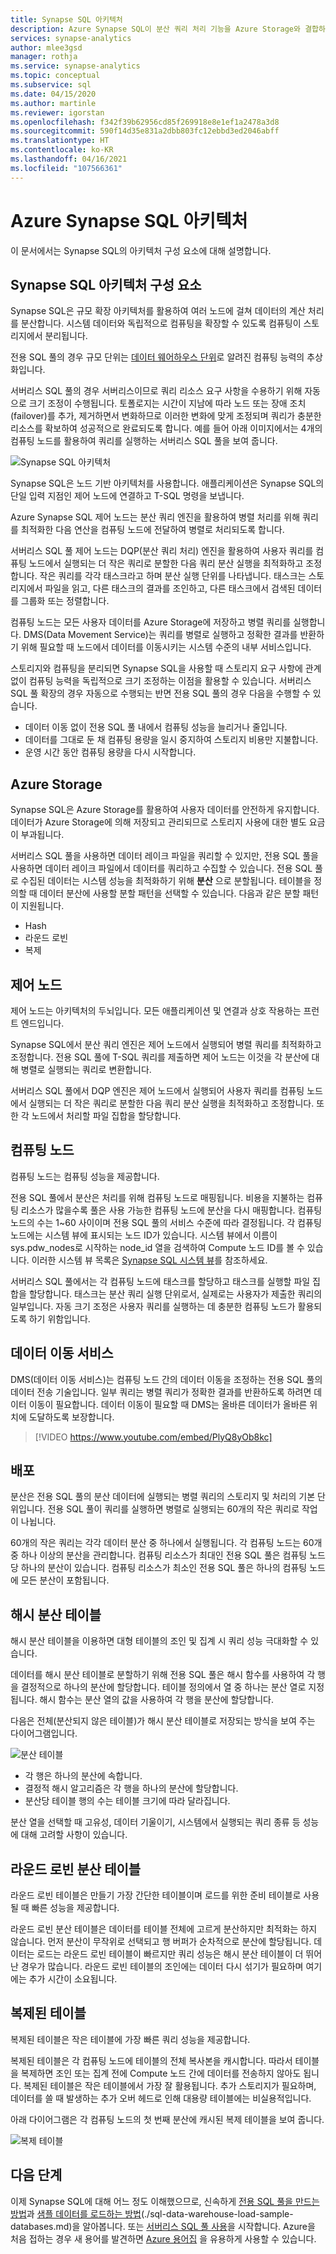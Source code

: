 ```yaml
---
title: Synapse SQL 아키텍처
description: Azure Synapse SQL이 분산 쿼리 처리 기능을 Azure Storage와 결합하여 고성능 및 확장성을 달성하는 방법을 알아봅니다.
services: synapse-analytics
author: mlee3gsd
manager: rothja
ms.service: synapse-analytics
ms.topic: conceptual
ms.subservice: sql
ms.date: 04/15/2020
ms.author: martinle
ms.reviewer: igorstan
ms.openlocfilehash: f342f39b62956cd85f269918e8e1ef1a2478a3d8
ms.sourcegitcommit: 590f14d35e831a2dbb803fc12ebbd3ed2046abff
ms.translationtype: HT
ms.contentlocale: ko-KR
ms.lasthandoff: 04/16/2021
ms.locfileid: "107566361"
---
```

# <a name="azure-synapse-sql-architecture"></a>Azure Synapse SQL 아키텍처 

이 문서에서는 Synapse SQL의 아키텍처 구성 요소에 대해 설명합니다.

## <a name="synapse-sql-architecture-components"></a>Synapse SQL 아키텍처 구성 요소

Synapse SQL은 규모 확장 아키텍처를 활용하여 여러 노드에 걸쳐 데이터의 계산 처리를 분산합니다. 시스템 데이터와 독립적으로 컴퓨팅을 확장할 수 있도록 컴퓨팅이 스토리지에서 분리됩니다. 

전용 SQL 풀의 경우 규모 단위는 [데이터 웨어하우스 단위](resource-consumption-models.md)로 알려진 컴퓨팅 능력의 추상화입니다. 

서버리스 SQL 풀의 경우 서버리스이므로 쿼리 리소스 요구 사항을 수용하기 위해 자동으로 크기 조정이 수행됩니다. 토폴로지는 시간이 지남에 따라 노드 또는 장애 조치(failover)를 추가, 제거하면서 변화하므로 이러한 변화에 맞게 조정되며 쿼리가 충분한 리소스를 확보하여 성공적으로 완료되도록 합니다. 예를 들어 아래 이미지에서는 4개의 컴퓨팅 노드를 활용하여 쿼리를 실행하는 서버리스 SQL 풀을 보여 줍니다.

![Synapse SQL 아키텍처](./media//overview-architecture/sql-architecture.png)

Synapse SQL은 노드 기반 아키텍처를 사용합니다. 애플리케이션은 Synapse SQL의 단일 입력 지점인 제어 노드에 연결하고 T-SQL 명령을 보냅니다. 

Azure Synapse SQL 제어 노드는 분산 쿼리 엔진을 활용하여 병렬 처리를 위해 쿼리를 최적화한 다음 연산을 컴퓨팅 노드에 전달하여 병렬로 처리되도록 합니다. 

서버리스 SQL 풀 제어 노드는 DQP(분산 쿼리 처리) 엔진을 활용하여 사용자 쿼리를 컴퓨팅 노드에서 실행되는 더 작은 쿼리로 분할한 다음 쿼리 분산 실행을 최적화하고 조정합니다. 작은 쿼리를 각각 태스크라고 하며 분산 실행 단위를 나타냅니다. 태스크는 스토리지에서 파일을 읽고, 다른 태스크의 결과를 조인하고, 다른 태스크에서 검색된 데이터를 그룹화 또는 정렬합니다. 

컴퓨팅 노드는 모든 사용자 데이터를 Azure Storage에 저장하고 병렬 쿼리를 실행합니다. DMS(Data Movement Service)는 쿼리를 병렬로 실행하고 정확한 결과를 반환하기 위해 필요할 때 노드에서 데이터를 이동시키는 시스템 수준의 내부 서비스입니다. 

스토리지와 컴퓨팅을 분리되면 Synapse SQL을 사용할 때 스토리지 요구 사항에 관계없이 컴퓨팅 능력을 독립적으로 크기 조정하는 이점을 활용할 수 있습니다. 서버리스 SQL 풀 확장의 경우 자동으로 수행되는 반면 전용 SQL 풀의 경우 다음을 수행할 수 있습니다.

* 데이터 이동 없이 전용 SQL 풀 내에서 컴퓨팅 성능을 늘리거나 줄입니다.
* 데이터를 그대로 둔 채 컴퓨팅 용량을 일시 중지하여 스토리지 비용만 지불합니다.
* 운영 시간 동안 컴퓨팅 용량을 다시 시작합니다.

## <a name="azure-storage"></a>Azure Storage

Synapse SQL은 Azure Storage를 활용하여 사용자 데이터를 안전하게 유지합니다. 데이터가 Azure Storage에 의해 저장되고 관리되므로 스토리지 사용에 대한 별도 요금이 부과됩니다. 

서버리스 SQL 풀을 사용하면 데이터 레이크 파일을 쿼리할 수 있지만, 전용 SQL 풀을 사용하면 데이터 레이크 파일에서 데이터를 쿼리하고 수집할 수 있습니다. 전용 SQL 풀로 수집된 데이터는 시스템 성능을 최적화하기 위해 **분산** 으로 분할됩니다. 테이블을 정의할 때 데이터 분산에 사용할 분할 패턴을 선택할 수 있습니다. 다음과 같은 분할 패턴이 지원됩니다.

* Hash
* 라운드 로빈
* 복제

## <a name="control-node"></a>제어 노드

제어 노드는 아키텍처의 두뇌입니다. 모든 애플리케이션 및 연결과 상호 작용하는 프런트 엔드입니다. 

Synapse SQL에서 분산 쿼리 엔진은 제어 노드에서 실행되어 병렬 쿼리를 최적화하고 조정합니다. 전용 SQL 풀에 T-SQL 쿼리를 제출하면 제어 노드는 이것을 각 분산에 대해 병렬로 실행되는 쿼리로 변환합니다.

서버리스 SQL 풀에서 DQP 엔진은 제어 노드에서 실행되어 사용자 쿼리를 컴퓨팅 노드에서 실행되는 더 작은 쿼리로 분할한 다음 쿼리 분산 실행을 최적화하고 조정합니다. 또한 각 노드에서 처리할 파일 집합을 할당합니다.

## <a name="compute-nodes"></a>컴퓨팅 노드

컴퓨팅 노드는 컴퓨팅 성능을 제공합니다. 

전용 SQL 풀에서 분산은 처리를 위해 컴퓨팅 노드로 매핑됩니다. 비용을 지불하는 컴퓨팅 리소스가 많을수록 풀은 사용 가능한 컴퓨팅 노드에 분산을 다시 매핑합니다. 컴퓨팅 노드의 수는 1~60 사이이며 전용 SQL 풀의 서비스 수준에 따라 결정됩니다. 각 컴퓨팅 노드에는 시스템 뷰에 표시되는 노드 ID가 있습니다. 시스템 뷰에서 이름이 sys.pdw_nodes로 시작하는 node_id 열을 검색하여 Compute 노드 ID를 볼 수 있습니다. 이러한 시스템 뷰 목록은 [Synapse SQL 시스템 뷰](/sql/relational-databases/system-catalog-views/sql-data-warehouse-and-parallel-data-warehouse-catalog-views?view=azure-sqldw-latest&preserve-view=true)를 참조하세요.

서버리스 SQL 풀에서는 각 컴퓨팅 노드에 태스크를 할당하고 태스크를 실행할 파일 집합을 할당합니다. 태스크는 분산 쿼리 실행 단위로서, 실제로는 사용자가 제출한 쿼리의 일부입니다. 자동 크기 조정은 사용자 쿼리를 실행하는 데 충분한 컴퓨팅 노드가 활용되도록 하기 위함입니다.

## <a name="data-movement-service"></a>데이터 이동 서비스

DMS(데이터 이동 서비스)는 컴퓨팅 노드 간의 데이터 이동을 조정하는 전용 SQL 풀의 데이터 전송 기술입니다. 일부 쿼리는 병렬 쿼리가 정확한 결과를 반환하도록 하려면 데이터 이동이 필요합니다. 데이터 이동이 필요할 때 DMS는 올바른 데이터가 올바른 위치에 도달하도록 보장합니다.

> [!VIDEO https://www.youtube.com/embed/PlyQ8yOb8kc]

## <a name="distributions"></a>배포

분산은 전용 SQL 풀의 분산 데이터에 실행되는 병렬 쿼리의 스토리지 및 처리의 기본 단위입니다. 전용 SQL 풀이 쿼리를 실행하면 병렬로 실행되는 60개의 작은 쿼리로 작업이 나뉩니다. 

60개의 작은 쿼리는 각각 데이터 분산 중 하나에서 실행됩니다. 각 컴퓨팅 노드는 60개 중 하나 이상의 분산을 관리합니다. 컴퓨팅 리소스가 최대인 전용 SQL 풀은 컴퓨팅 노드당 하나의 분산이 있습니다. 컴퓨팅 리소스가 최소인 전용 SQL 풀은 하나의 컴퓨팅 노드에 모든 분산이 포함됩니다. 

## <a name="hash-distributed-tables"></a>해시 분산 테이블
해시 분산 테이블을 이용하면 대형 테이블의 조인 및 집계 시 쿼리 성능 극대화할 수 있습니다. 

데이터를 해시 분산 테이블로 분할하기 위해 전용 SQL 풀은 해시 함수를 사용하여 각 행을 결정적으로 하나의 분산에 할당합니다. 테이블 정의에서 열 중 하나는 분산 열로 지정됩니다. 해시 함수는 분산 열의 값을 사용하여 각 행을 분산에 할당합니다.

다음은 전체(분산되지 않은 테이블)가 해시 분산 테이블로 저장되는 방식을 보여 주는 다이어그램입니다. 

![분산 테이블](media//overview-architecture/hash-distributed-table.png "분산 테이블") 

* 각 행은 하나의 분산에 속합니다. 
* 결정적 해시 알고리즘은 각 행을 하나의 분산에 할당합니다. 
* 분산당 테이블 행의 수는 테이블 크기에 따라 달라집니다.

분산 열을 선택할 때 고유성, 데이터 기울이기, 시스템에서 실행되는 쿼리 종류 등 성능에 대해 고려할 사항이 있습니다.

## <a name="round-robin-distributed-tables"></a>라운드 로빈 분산 테이블

라운드 로빈 테이블은 만들기 가장 간단한 테이블이며 로드를 위한 준비 테이블로 사용될 때 빠른 성능을 제공합니다.

라운드 로빈 분산 테이블은 데이터를 테이블 전체에 고르게 분산하지만 최적화는 하지 않습니다. 먼저 분산이 무작위로 선택되고 행 버퍼가 순차적으로 분산에 할당됩니다. 데이터는 로드는 라운드 로빈 테이블이 빠르지만 쿼리 성능은 해시 분산 테이블이 더 뛰어난 경우가 많습니다. 라운드 로빈 테이블의 조인에는 데이터 다시 섞기가 필요하며 여기에는 추가 시간이 소요됩니다.

## <a name="replicated-tables"></a>복제된 테이블
복제된 테이블은 작은 테이블에 가장 빠른 쿼리 성능을 제공합니다.

복제된 테이블은 각 컴퓨팅 노드에 테이블의 전체 복사본을 캐시합니다. 따라서 테이블을 복제하면 조인 또는 집계 전에 Compute 노드 간에 데이터를 전송하지 않아도 됩니다. 복제된 테이블은 작은 테이블에서 가장 잘 활용됩니다. 추가 스토리지가 필요하며, 데이터를 쓸 때 발생하는 추가 오버 헤드로 인해 대용량 테이블에는 비실용적입니다. 

아래 다이어그램은 각 컴퓨팅 노드의 첫 번째 분산에 캐시된 복제 테이블을 보여 줍니다. 

![복제 테이블](media/overview-architecture/replicated-table.png "복제 테이블") 

## <a name="next-steps"></a>다음 단계

이제 Synapse SQL에 대해 어느 정도 이해했으므로, 신속하게 [전용 SQL 풀을 만드는 방법](../quickstart-create-sql-pool-portal.md)과 [샘플 데이터를 로드하는 방법](../sql-data-warehouse/sql-data-warehouse-load-from-azure-blob-storage-with-polybase.md)(./sql-data-warehouse-load-sample-databases.md)을 알아봅니다. 또는 [서버리스 SQL 풀 사용](../quickstart-sql-on-demand.md)을 시작합니다. Azure을 처음 접하는 경우 새 용어를 발견하면 [Azure 용어집](../../azure-glossary-cloud-terminology.md) 을 유용하게 사용할 수 있습니다. 
